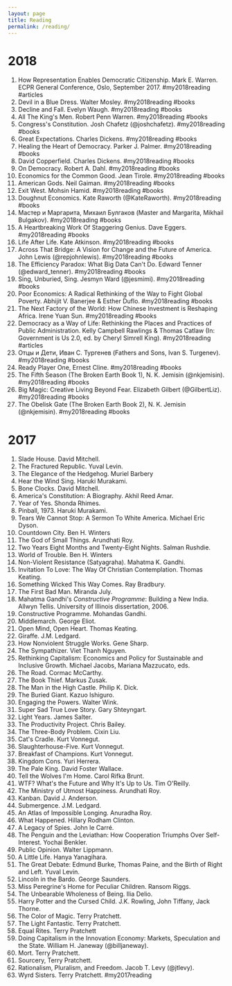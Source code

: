 ```yaml
---
layout: page
title: Reading
permalink: /reading/
---
```

# 2018

1. How Representation Enables Democratic Citizenship. Mark E. Warren. ECPR General Conference, Oslo, September 2017. #my2018reading #articles
2. Devil in a Blue Dress. Walter Mosley. #my2018reading #books
3. Decline and Fall. Evelyn Waugh. #my2018reading #books
4. All The King's Men. Robert Penn Warren. #my2018reading #books
5. Congress's Constitution. Josh Chafetz (@joshchafetz). #my2018reading #books
6. Great Expectations. Charles Dickens. #my2018reading #books
7. Healing the Heart of Democracy. Parker J. Palmer. #my2018reading #books
8. David Copperfield. Charles Dickens. #my2018reading #books
9. On Democracy. Robert A. Dahl. #my2018reading #books
10. Economics for the Common Good. Jean Tirole. #my2018reading #books
11. American Gods. Neil Gaiman. #my2018reading #books
12. Exit West. Mohsin Hamid. #my2018reading #books
13. Doughnut Economics. Kate Raworth (@KateRaworth). #my2018reading #books
14. Мастер и Маргарита, Михаил Булгаков (Master and Margarita, Mikhail Bulgakov). #my2018reading #books
15. A Heartbreaking Work Of Staggering Genius. Dave Eggers. #my2018reading #books
16. Life After Life. Kate Atkinson. #my2018reading #books
17. Across That Bridge: A Vision for Change and the Future of America. John Lewis (@repjohnlewis). #my2018reading #books
18. The Efficiency Paradox: What Big Data Can't Do. Edward Tenner (@edward_tenner).  #my2018reading #books
19. Sing, Unburied, Sing. Jesmyn Ward (@jesmimi). #my2018reading #books
20. Poor Economics: A Radical Rethinking of the Way to Fight Global Poverty. Abhijit V. Banerjee & Esther Duflo. #my2018reading #books
21. The Next Factory of the World: How Chinese Investment is Reshaping Africa. Irene Yuan Sun. #my2018reading #books 
22. Democracy as a Way of Life: Rethinking the Places and Practices of Public Administration. Kelly Campbell Rawlings & Thomas Catlaw (In: Government is Us 2.0, ed. by Cheryl Simrell King). #my2018reading #articles
23. Отцы и Дети, Иван С. Тургенев (Fathers and Sons, Ivan S. Turgenev). #my2018reading #books
24. Ready Player One, Ernest Cline. #my2018reading #books
25. The Fifth Season (The Broken Earth Book 1), N. K. Jemisin (@nkjemisin). #my2018reading #books
26. Big Magic: Creative Living Beyond Fear. Elizabeth Gilbert (@GilbertLiz). #my2018reading #books
27. The Obelisk Gate (The Broken Earth Book 2), N. K. Jemisin (@nkjemisin). #my2018reading #books


# 2017

1. Slade House. David Mitchell.
2. The Fractured Republic. Yuval Levin.
3. The Elegance of the Hedgehog. Muriel Barbery
4. Hear the Wind Sing. Haruki Murakami.
5. Bone Clocks. David Mitchell.
6. America's Constitution: A Biography. Akhil Reed Amar.
7. Year of Yes. Shonda Rhimes.
8. Pinball, 1973. Haruki Murakami.
9. Tears We Cannot Stop: A Sermon To White America. Michael Eric Dyson.
10. Countdown City. Ben H. Winters
11. The God of Small Things. Arundhati Roy.
12. Two Years Eight Months and Twenty-Eight Nights. Salman Rushdie.
13. World of Trouble. Ben H. Winters
14. Non-Violent Resistance (Satyagraha). Mahatma K. Gandhi.
15. Invitation To Love: The Way Of Christian Contemplation. Thomas Keating.
16. Something Wicked This Way Comes. Ray Bradbury.
17. The First Bad Man. Miranda July.
18. Mahatma Gandhi's _Constructive Programme_: Building a New India. Allwyn Tellis. University of Illinois dissertation, 2006.
19. Constructive Programme. Mohandas Gandhi.
20. Middlemarch. George Eliot.
21. Open Mind, Open Heart. Thomas Keating.
22. Giraffe. J.M. Ledgard.
23. How Nonviolent Struggle Works. Gene Sharp.
24. The Sympathizer. Viet Thanh Nguyen.
25. Rethinking Capitalism: Economics and Policy for Sustainable and Inclusive Growth. Michael Jacobs, Mariana Mazzucato, eds.
26. The Road. Cormac McCarthy.
27. The Book Thief. Markus Zusak.
28. The Man in the High Castle. Philip K. Dick.
29. The Buried Giant. Kazuo Ishiguro.
30. Engaging the Powers. Walter Wink.
31. Super Sad True Love Story. Gary Shteyngart.
32. Light Years. James Salter.
33. The Productivity Project. Chris Bailey.
34. The Three-Body Problem. Cixin Liu.
35. Cat's Cradle. Kurt Vonnegut.
36. Slaughterhouse-Five. Kurt Vonnegut.
37. Breakfast of Champions. Kurt Vonnegut.
38. Kingdom Cons. Yuri Herrera.
39. The Pale King. David Foster Wallace.
40. Tell the Wolves I'm Home. Carol Rifka Brunt.
41. WTF? What's the Future and Why It's Up to Us. Tim O'Reilly.
42. The Ministry of Utmost Happiness. Arundhati Roy.
43. Kanban. David J. Anderson.
44. Submergence. J.M. Ledgard.
45. An Atlas of Impossible Longing. Anuradha Roy.
46. What Happened. Hillary Rodham Clinton.
47. A Legacy of Spies. John le Carré.
48. The Penguin and the Leviathan: How Cooperation Triumphs Over Self-Interest. Yochai Benkler.
49. Public Opinion. Walter Lippmann.
50. A Little Life. Hanya Yanagihara.
51. The Great Debate: Edmund Burke, Thomas Paine, and the Birth of Right and Left. Yuval Levin.
52. Lincoln in the Bardo. George Saunders.
53. Miss Peregrine's Home for Peculiar Children. Ransom Riggs.
54. The Unbearable Wholeness of Being. Ilia Delio.
55. Harry Potter and the Cursed Child. J.K. Rowling, John Tiffany, Jack Thorne.
56. The Color of Magic. Terry Pratchett.
57. The Light Fantastic. Terry Pratchett.
58. Equal Rites. Terry Pratchett
59. Doing Capitalism in the Innovation Economy: Markets, Speculation and the State. William H. Janeway (@billjaneway).
60. Mort. Terry Pratchett.
61. Sourcery, Terry Pratchett.
62. Rationalism, Pluralism, and Freedom. Jacob T. Levy (@jtlevy). 
63. Wyrd Sisters. Terry Pratchett. #my2017reading
